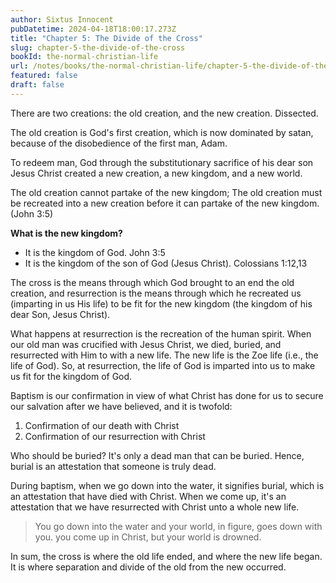 ```yaml
---
author: Sixtus Innocent
pubDatetime: 2024-04-18T18:00:17.273Z
title: "Chapter 5: The Divide of the Cross"
slug: chapter-5-the-divide-of-the-cross
bookId: the-normal-christian-life
url: /notes/books/the-normal-christian-life/chapter-5-the-divide-of-the-cross
featured: false
draft: false
---
```


There are two creations: the old creation, and the new creation. Dissected.

The old creation is God's first creation, which is now dominated by satan, because of the disobedience of the first man, Adam.

To redeem man, God through the substitutionary sacrifice of his dear son Jesus Christ created a new creation, a new kingdom, and a new world.

The old creation cannot partake of the new kingdom; The old creation must be recreated into a new creation before it can partake of the new kingdom. (John 3:5)

**What is the new kingdom?**

- It is the kingdom of God. John 3:5
- It is the kingdom of the son of God (Jesus Christ). Colossians 1:12,13

The cross is the means through which God brought to an end the old creation, and resurrection is the means through which he recreated us (imparting in us His life) to be fit for the new kingdom (the kingdom of his dear Son, Jesus Christ).

What happens at resurrection is the recreation of the human spirit. When our old man was crucified with Jesus Christ, we died, buried, and resurrected with Him to with a new life. The new life is the Zoe life (i.e., the life of God). So, at resurrection, the life of God is imparted into us to make us fit for the kingdom of God.

Baptism is our confirmation in view of what Christ has done for us to secure our salvation after we have believed, and it is twofold:

1. Confirmation of our death with Christ
2. Confirmation of our resurrection with Christ

Who should be buried? It's only a dead man that can be buried. Hence, burial is an attestation that someone is truly dead.

During baptism, when we go down into the water, it signifies burial, which is an attestation that have died with Christ. When we come up, it's an attestation that we have resurrected with Christ unto a whole new life.

> You go down into the water and your world, in figure, goes down with you. you come up in Christ, but your world is drowned.

In sum, the cross is where the old life ended, and where the new life began. It is where separation and divide of the old from the new occurred.
